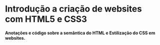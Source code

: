 # Introdução a criação de websites com HTML5 e CSS3
#### Anotações e código sobre a semântica do HTML e Estilização do CSS em websites. 
